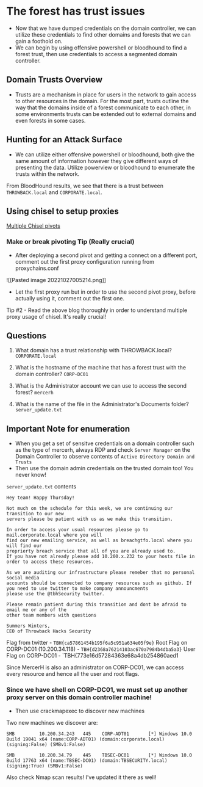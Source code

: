 # The forest has trust issues

- Now that we have dumped credentials on the domain controller, we can utilize these credentials to find other domains and forests that we can gain a foothold on.
- We can begin by using offensive powershell or bloodhound to find a forest trust, then use credentials to access a segmented domain controller.

## Domain Trusts Overview

- Trusts are a mechanism in place for users in the network to gain access to other resources in the domain. For the most part, trusts outline the way that the domains inside of a forest communicate to each other, in some environments trusts can be extended out to external domains and even forests in some cases.


## Hunting for an Attack Surface
- We can utilize either offensive powershell or bloodhound, both give the same amount of information however they give different ways of presenting the data. Utilize powerview or bloodhound to enumerate the trusts within the network.


From BloodHound results, we see that there is a trust between `THROWBACK.local` and `CORPORATE.local`.


## Using chisel to setup proxies
[Multiple Chisel pivots](obsidian://open?vault=THM%20Networks&file=Knowledge%20Base%2FPivoting%20Techniques%2F3.%20Chisel)


### Make or break pivoting Tip (Really crucial)
- After deploying a second pivot and getting a connect on a different port, comment out the first proxy configuration running from proxychains.conf

![[Pasted image 20221027005214.png]]
- Let the first proxy run but in order to use the second pivot proxy, before actually using it, comment out the first one.

Tip #2  - Read the above blog thoroughly in order to understand multiple proxy usage of chisel. It's really crucial!


## Questions

1. What domain has a trust relationship with THROWBACK.local?
`CORPORATE.local`

2. What is the hostname of the machine that has a forest trust with the domain controller?
`CORP-DC01`

3. What is the Administrator account we can use to access the second forest?
`mercerh`

4. What is the name of the file in the Administrator's Documents folder?
`server_update.txt`

## Important Note for enumeration
- When you get a set of sensitve credentials on a domain controller such as the type of mercerh, always RDP and check `Server Manager` on the Domain Controller to observe contents of `Active Directory Domain and Trusts`
- Then use the domain admin credentials on the trusted domain too! You never know!


`server_update.txt` contents
```
Hey team! Happy Thursday!

Not much on the schedule for this week, we are continuing our transition to our new
servers please be patient with us as we make this transition.

In order to access your usual resources please go to mail.corporate.local where you will
find our new emailing service, as well as breachgtfo.local where you will find our
proprierty breach service that all of you are already used to.
If you have not already please add 10.200.x.232 to your hosts file in order to access these resources.

As we are auditing our infrastructure please remeber that no personal social media
accounts should be connected to company resources such as github. If you need to use twitter to make company announcments
please use the @tbhSecurity twitter.

Please remain patient during this transition and dont be afraid to email me or any of the
other team members with questions

Summers Winters,
CEO of Throwback Hacks Security
```


Flag from twitter - `TBH{ca57861454b195f6a5c951a634e05f9e}`
Root Flag on CORP-DC01 (10.200.34.118) -  `TBH{d2368a76214103ac670a7984b4dba5a3}`
User Flag on CORP-DC01 - `TBH{773e16d57284363e68a4db254860aed1

Since MercerH is also an administrator on CORP-DC01, we can access every resource and hence all the user and root flags.




### Since we have shell on CORP-DC01, we must set up another proxy server on this domain controller machine!
- Then use crackmapexec to discover new machines

Two new machines we discover are:
```
SMB         10.200.34.243   445    CORP-ADT01       [*] Windows 10.0 Build 19041 x64 (name:CORP-ADT01) (domain:corporate.local) (signing:False) (SMBv1:False)

SMB         10.200.34.79    445    TBSEC-DC01       [*] Windows 10.0 Build 17763 x64 (name:TBSEC-DC01) (domain:TBSECURITY.local) (signing:True) (SMBv1:False)
```

Also check Nmap scan results! I've updated it there as well!